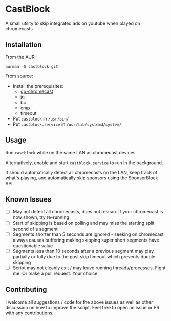 # CastBlock
A small utility to skip integrated ads on youtube when played on chromecasts

## Installation
From the AUR:
```
aurman -S castblock-git
```

From source:
* Install the prerequisites:
  * [go-chromecast](https://github.com/vishen/go-chromecast)
  * jq
  * bc
  * cmp
  * timeout
* Put `castblock` in `/usr/bin/`
* Put `castblock.service` in `/usr/lib/systemd/system/`

## Usage
Run `castblock` while on the same LAN as chromecast devices.

Alternatively, enable and start `castblock.service` to run in the background.

It should automatically detect all chromecasts on the LAN, keep track of what's playing, and automatically skip sponsors using the SponsorBlock API.

## Known Issues
- [ ] May not detect all chromecasts, does not rescan. If your chromecast is now shown, try re-running
- [ ] Start of skipping is based on polling and may miss the starting split second of a segment
- [ ] Segments shorter than 5 seconds are ignored - seeking on chromecast always causes buffering making skipping super short segments have questionable value
- [ ] Segments less than 10 seconds after a previous segment may play partially or fully due to the post skip timeout which prevents double skipping
- [ ] Script may not cleanly exit / may leave running threads/processes. Fight me. Or make a pull request. Your choice.

## Contributing
I welcome all suggestions / code for the above issues as well as other discussion on how to improve the script. Feel free to open an issue or PR with any contributions.
